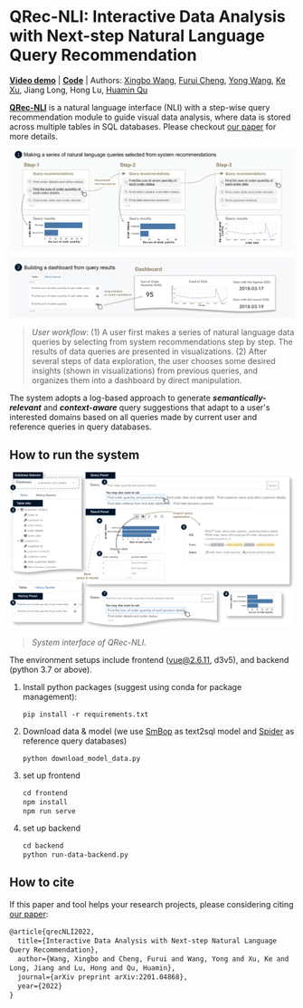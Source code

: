 # QRec-NLI: Interactive Data Analysis with Next-step Natural Language Query Recommendation
[**Video demo**](https://youtu.be/MrhtF1vQ8Go) |  [**Code**](https://github.com/xingbow/QRecNLI) | Authors: [Xingbo Wang](https://andy-xingbowang.com/), [Furui Cheng](https://www.furuicheng.tech/), [Yong Wang](https://yong-wang.org/), [Ke Xu](https://lukexuke.github.io/), Jiang Long, Hong Lu, [Huamin Qu](http://www.huamin.org/)

[**QRec-NLI**](https://arxiv.org/abs/2201.04868) is a natural language interface (NLI) with a step-wise query recommendation module to guide visual data analysis, where data is stored across multiple tables in SQL databases. Please checkout [our paper](https://arxiv.org/abs/2201.04868) for more details.

![User workflow](./figures/fig-1_teaser-1.png)
>*User workflow*: (1) A user first makes a series of natural language data queries by selecting from system recommendations step by step. The results of data queries are presented in visualizations. (2) After several steps of data exploration, the user chooses some desired insights (shown in visualizations) from previous queries, and organizes them into a dashboard by direct manipulation.

The system adopts a log-based approach to generate ***semantically-relevant*** and ***context-aware*** query suggestions that adapt to a user's interested domains based on all queries made by current user and  reference queries in query databases.



## How to run the system

![System interface](./figures/fig-3_walkthrough-1.png)
>*System interface of QRec-NLI.*

The environment setups include frontend (vue@2.6.11, d3v5), and backend (python 3.7 or above).

1. Install python packages (suggest using conda for package management):
    ```
    pip install -r requirements.txt
    ```

2. Download data & model (we use [SmBop](https://github.com/OhadRubin/SmBop) as text2sql model and [Spider](https://github.com/taoyds/spider) as reference query databases)
    ```
    python download_model_data.py
    ```

3. set up frontend
    ```
    cd frontend
    npm install
    npm run serve
    ```

4. set up backend
    ```
    cd backend
    python run-data-backend.py
    ```

## How to cite
If this paper and tool helps your research projects, please considering citing [our paper](https://arxiv.org/abs/2201.04868):

```
@article{qrecNLI2022,
  title={Interactive Data Analysis with Next-step Natural Language Query Recommendation},
  author={Wang, Xingbo and Cheng, Furui and Wang, Yong and Xu, Ke and Long, Jiang and Lu, Hong and Qu, Huamin},
  journal={arXiv preprint arXiv:2201.04868},
  year={2022}
}
```

